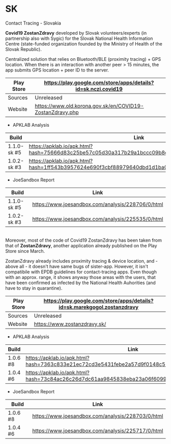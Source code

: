 # SK
Contact Tracing - Slovakia

**Covid19 ZostanZdravy** developed by Slovak volunteers/experts (in partnership also with Sygic) for the Slovak National Health Information Centre (state-funded organization founded by the Ministry of Health of the Slovak Republic).

Centralized solution that relies on Bluetooth/BLE (proximity tracing) + GPS location. When there is an interaction with another peer > 15 minutes, the app submits GPS location + peer ID to the server.

Play Store | https://play.google.com/store/apps/details?id=sk.nczi.covid19
-----------|--------------------------------------------------------------
Sources | Unreleased
Website | https://www.old.korona.gov.sk/en/COVID19-ZostanZdravy.php

- APKLAB Analysis

Build | Link
------|-----
1.1.0-sk #5 | https://apklab.io/apk.html?hash=75666d83c25be57c05d30a317b29a1bccc09b8c813aeb11b3117458977425d17
1.0.2-sk #3 | https://apklab.io/apk.html?hash=1ff543b3957624e690f3cbf88979640dbd1d1ba03ec36412f081f8dcddf7881c

- JoeSandbox Report

Build | Link
------|-----
1.1.0-sk #5 | https://www.joesandbox.com/analysis/228706/0/html
1.0.2-sk #3 | https://www.joesandbox.com/analysis/225535/0/html


\
Moreover, most of the code of Covid19 ZostanZdravy has been taken from that of **ZostanZdravy**, another application already published on the Play Store since March.

ZostanZdravy already includes proximity tracing & device location, and - above all - it doesn't have same bugs of sister-app. However, it isn't compatibile with EPDB guidelines for contact-tracing apps. Even though with an approx. range, it shows anyway those areas with the users, that have been confirmed as infected by the National Health Auhorities (and have to stay in quarantine).

Play Store | https://play.google.com/store/apps/details?id=sk.marekgogol.zostanzdravy
-----------|-------------------------------------------------------------------------
Sources | Unreleased
Website | https://www.zostanzdravy.sk/

- APKLAB Analysis

Build | Link
------|-----
1.0.6 #8 | https://apklab.io/apk.html?hash=7363c833e21ec72cd3e5431febe2a57d9f0148c5263b128dcd972f3d3b28aa2a
1.0.4 #6 | https://apklab.io/apk.html?hash=73c84ac26c26d7dc61aa9845838eba23a06f609925fe3e9aa60316c87e8f8c83

- JoeSandbox Report

Build | Link
------|-----
1.0.6 #8 | https://www.joesandbox.com/analysis/228703/0/html
1.0.4 #6 | https://www.joesandbox.com/analysis/225717/0/html 
